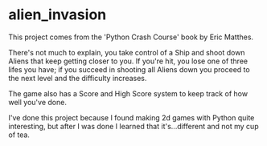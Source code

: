 # alien_invasion

This project comes from the 'Python Crash Course' book by Eric Matthes.

There's not much to explain, you take control of a Ship and shoot down Aliens that keep getting closer to you.
If you're hit, you lose one of three lifes you have; if you succeed in shooting all Aliens down you proceed to the next level and the difficulty increases.

The game also has a Score and High Score system to keep track of how well you've done.

I've done this project because I found making 2d games with Python quite interesting, but after I was done I learned that it's...different and not my cup of tea.

